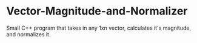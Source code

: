 # Vector-Magnitude-and-Normalizer
Small C++ program that takes in any 1xn vector, calculates it's magnitude, and normalizes it.
